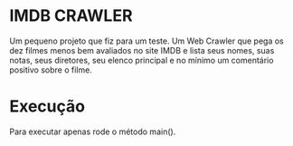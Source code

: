 #  IMDB CRAWLER
Um pequeno projeto que fiz para um teste. Um Web Crawler que pega os dez filmes menos bem avaliados no site IMDB e lista seus nomes, suas notas, seus diretores,
seu elenco principal e no mínimo um comentário positivo sobre o filme.

# Execução
Para executar apenas rode o método main().
